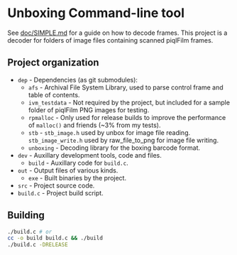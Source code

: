 # Unboxing Command-line tool

See [doc/SIMPLE.md](doc/SIMPLE.md) for a guide on how to decode frames. This project is a decoder for folders of image files containing scanned piqlFilm frames.

## Project organization

- `dep` - Dependencies (as git submodules):
  - `afs` - Archival File System Library, used to parse control frame and table
    of contents.
  - `ivm_testdata` - Not required by the project, but included for a sample
    folder of piqlFilm PNG images for testing.
  - `rpmalloc` - Only used for release builds to improve the performance of
    `malloc()` and friends (~3% from my tests).
  - `stb` - `stb_image.h` used by unbox for image file reading.
    `stb_image_write.h` used by raw_file_to_png for image file writing.
  - `unboxing` - Decoding library for the boxing barcode format.
- `dev` - Auxillary development tools, code and files.
  - `build` - Auxillary code for `build.c`.
- `out` - Output files of various kinds.
  - `exe` - Built binaries by the project.
- `src` - Project source code.
- `build.c` - Project build script.

## Building

```sh
./build.c # or
cc -o build build.c && ./build
./build.c -DRELEASE
```
<!--
## Preliminary plan for reading

1. CLI arg #1: folder input
2. Read folder, get all frame filenames
3. Start reading frame 1
4. Unbox as control frame v7
   1. if fails, unbox as control frame v6, then try v5, then try v4, ...
   2. return first succeeding parse
   3. If all fail, repeat step 4 with the last frame, counting down to
      second-last, third-last, etc if they fail
5. Get tocs
6. For each toc:
   1. Read all frames in toc
   2. If metadata frame ID is wrong, try adjusting by reading the frame at the
      relevant offset, if ok update global offsets
      1. If offsets fail, scan every frame and update ID's based on metadata
      2. Repeat this logic for every frame reading
   3. Parse toc
   4. If reading or parsing fails, continue, otherwise break.
7. For each file in toc:
   1. Read all frames in file and write out to arg #2 (folder) as you read
   2. If any read or write fails, skip the file and start next file

### notes

- Cache the last read frame between files, usually files overlap, and we don't
  want to unbox the same frame twice
-->